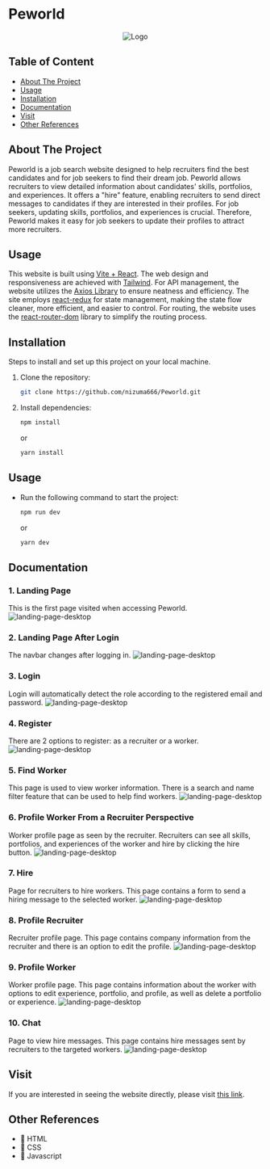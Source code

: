 # Peworld

<p align="center">
  <img src="src/assets/icons/logo-png.png" alt="Logo" />
</p>

## Table of Content

- [About The Project](#about-the-project)
- [Usage](#usage)
- [Installation](#installation)
- [Documentation](#documentation)
- [Visit](#visit)
- [Other References](#other-references)

## About The Project
Peworld is a job search website designed to help recruiters find the best candidates and for job seekers to find their dream job. Peworld allows recruiters to view detailed information about candidates' skills, portfolios, and experiences. It offers a "hire" feature, enabling recruiters to send direct messages to candidates if they are interested in their profiles. For job seekers, updating skills, portfolios, and experiences is crucial. Therefore, Peworld makes it easy for job seekers to update their profiles to attract more recruiters.

## Usage
This website is built using [Vite + React](https://vitejs.dev/). The web design and responsiveness are achieved with [Tailwind](https://tailwindcss.com/). For API management, the website utilizes the [Axios Library](https://axios-http.com/) to ensure neatness and efficiency. The site employs [react-redux](https://react-redux.js.org/) for state management, making the state flow cleaner, more efficient, and easier to control. For routing, the website uses the [react-router-dom](https://reactrouter.com/en/main) library to simplify the routing process.

## Installation

Steps to install and set up this project on your local machine.

1. Clone the repository:
    ```bash
    git clone https://github.com/nizuma666/Peworld.git
    ```
2. Install dependencies:
    ```bash
    npm install
    ```
    or
    ```bash
    yarn install
    ```

## Usage

- Run the following command to start the project:
    ```bash
    npm run dev
    ```
    or
    ```bash
    yarn dev
    ```

## Documentation
### 1. Landing Page
This is the first page visited when accessing Peworld.
![landing-page-desktop](/public/doc-peworld/landing-page-before-login.png)
### 2. Landing Page After Login
The navbar changes after logging in.
![landing-page-desktop](public/doc-peworld/landing-page-after-login.png)
### 3. Login
Login will automatically detect the role according to the registered email and password.
![landing-page-desktop](public/doc-peworld/login.png)
### 4. Register
There are 2 options to register: as a recruiter or a worker.
![landing-page-desktop](public/doc-peworld/register-worker.png)
### 5. Find Worker
This page is used to view worker information. There is a search and name filter feature that can be used to help find workers.
![landing-page-desktop](public/doc-peworld/find-worker-after-login.png)
### 6. Profile Worker From a Recruiter Perspective
Worker profile page as seen by the recruiter. Recruiters can see all skills, portfolios, and experiences of the worker and hire by clicking the hire button.
![landing-page-desktop](public/doc-peworld/worker-profile-in-recuiter-accesss.png)
### 7. Hire
Page for recruiters to hire workers. This page contains a form to send a hiring message to the selected worker.
![landing-page-desktop](public/doc-peworld/send-hire.png)
### 8. Profile Recruiter
Recruiter profile page. This page contains company information from the recruiter and there is an option to edit the profile.
![landing-page-desktop](public/doc-peworld/profile-recruiter.png)
### 9. Profile Worker
Worker profile page. This page contains information about the worker with options to edit experience, portfolio, and profile, as well as delete a portfolio or experience.
![landing-page-desktop](public/doc-peworld/profile-worker.png)
### 10. Chat
Page to view hire messages. This page contains hire messages sent by recruiters to the targeted workers.
![landing-page-desktop](public/doc-peworld/receive-hire-message-in-worker-access.png)

## Visit
If you are interested in seeing the website directly, please visit [this link](https://crud-react-tailwind-roan.vercel.app/).

## Other References
- :rocket: HTML
- :rocket: CSS
- :rocket: Javascript
